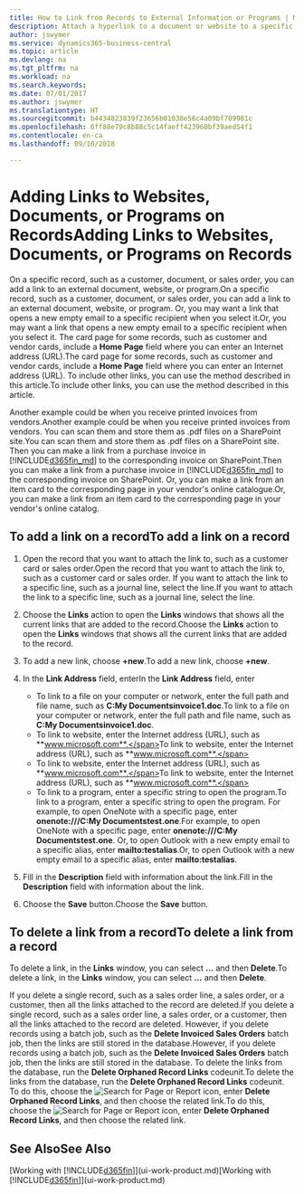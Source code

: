 ```yaml
---
title: How to Link from Records to External Information or Programs | Microsoft Docs
description: Attach a hyperlink to a document or website to a specific record, such as a customer or document.
author: jswymer
ms.service: dynamics365-business-central
ms.topic: article
ms.devlang: na
ms.tgt_pltfrm: na
ms.workload: na
ms.search.keywords: 
ms.date: 07/01/2017
ms.author: jswymer
ms.translationtype: HT
ms.sourcegitcommit: b4434823839f23656b01038e56c4a09bf709981c
ms.openlocfilehash: 6ff88e79c8b88c5c14faeff423960bf39aed54f1
ms.contentlocale: en-ca
ms.lasthandoff: 09/10/2018

---
```

# <a name="adding-links-to-websites-documents-or-programs-on-records"></a><span data-ttu-id="7e345-103">Adding Links to Websites, Documents, or Programs on Records</span><span class="sxs-lookup"><span data-stu-id="7e345-103">Adding Links to Websites, Documents, or Programs on Records</span></span>
<span data-ttu-id="7e345-104">On a specific record, such as a customer, document, or sales order, you can add a link to an external document, website, or program.</span><span class="sxs-lookup"><span data-stu-id="7e345-104">On a specific record, such as a customer, document, or sales order, you can add a link to an external document, website, or program.</span></span> <span data-ttu-id="7e345-105">Or, you may want a link that opens a new empty email to a specific recipient when you select it.</span><span class="sxs-lookup"><span data-stu-id="7e345-105">Or, you may want a link that opens a new empty email to a specific recipient when you select it.</span></span> <span data-ttu-id="7e345-106">The card page for some records, such as customer and vendor cards, include a **Home Page** field where you can enter an Internet address (URL).</span><span class="sxs-lookup"><span data-stu-id="7e345-106">The card page for some records, such as customer and vendor cards, include a **Home Page** field where you can enter an Internet address (URL).</span></span> <span data-ttu-id="7e345-107">To include other links, you can use the method described in this article.</span><span class="sxs-lookup"><span data-stu-id="7e345-107">To include other links, you can use the method described in this article.</span></span>

<span data-ttu-id="7e345-108">Another example could be when you receive printed invoices from vendors.</span><span class="sxs-lookup"><span data-stu-id="7e345-108">Another example could be when you receive printed invoices from vendors.</span></span> <span data-ttu-id="7e345-109">You can scan them and store them as .pdf files on a SharePoint site.</span><span class="sxs-lookup"><span data-stu-id="7e345-109">You can scan them and store them as .pdf files on a SharePoint site.</span></span> <span data-ttu-id="7e345-110">Then you can make a link from a purchase invoice in [!INCLUDE[d365fin_md](includes/d365fin_md.md)] to the corresponding invoice on  SharePoint.</span><span class="sxs-lookup"><span data-stu-id="7e345-110">Then you can make a link from a purchase invoice in [!INCLUDE[d365fin_md](includes/d365fin_md.md)] to the corresponding invoice on  SharePoint.</span></span> <span data-ttu-id="7e345-111">Or, you can make a link from an item card to the corresponding page in your vendor's online catalogue.</span><span class="sxs-lookup"><span data-stu-id="7e345-111">Or, you can make a link from an item card to the corresponding page in your vendor's online catalog.</span></span>

## <a name="to-add-a-link-on-a-record"></a><span data-ttu-id="7e345-112">To add a link on a record</span><span class="sxs-lookup"><span data-stu-id="7e345-112">To add a link on a record</span></span>   

1.  <span data-ttu-id="7e345-113">Open the record that you want to attach the link to, such as a customer card or sales order.</span><span class="sxs-lookup"><span data-stu-id="7e345-113">Open the record that you want to attach the link to, such as a customer card or sales order.</span></span> <span data-ttu-id="7e345-114">If you want to attach the link to a specific line, such as a journal line, select the line.</span><span class="sxs-lookup"><span data-stu-id="7e345-114">If you want to attach the link to a specific line, such as a journal line, select the line.</span></span>  

2.  <span data-ttu-id="7e345-115">Choose the **Links** action to open the **Links** windows that shows all the current links that are added to the record.</span><span class="sxs-lookup"><span data-stu-id="7e345-115">Choose the **Links** action to open the **Links** windows that shows all the current links that are added to the record.</span></span>

3. <span data-ttu-id="7e345-116">To add a new link, choose **+new**.</span><span class="sxs-lookup"><span data-stu-id="7e345-116">To add a new link, choose **+new**.</span></span>

4.  <span data-ttu-id="7e345-117">In the **Link Address** field, enter</span><span class="sxs-lookup"><span data-stu-id="7e345-117">In the **Link Address** field, enter</span></span>

    -   <span data-ttu-id="7e345-118">To link to a file on your computer or network, enter the full path and file name, such as  **C:My Documentsinvoice1.doc**.</span><span class="sxs-lookup"><span data-stu-id="7e345-118">To link to a file on your computer or network, enter the full path and file name, such as  **C:My Documentsinvoice1.doc**.</span></span>
    -   <span data-ttu-id="7e345-119">To link to website, enter the Internet address (URL), such as **www.microsoft.com**.</span><span class="sxs-lookup"><span data-stu-id="7e345-119">To link to website, enter the Internet address (URL), such as **www.microsoft.com**.</span></span>
    -   <span data-ttu-id="7e345-120">To link to website, enter the Internet address (URL), such as **www.microsoft.com**.</span><span class="sxs-lookup"><span data-stu-id="7e345-120">To link to website, enter the Internet address (URL), such as **www.microsoft.com**.</span></span>
    -   <span data-ttu-id="7e345-121">To link to a program, enter a specific string to open the program.</span><span class="sxs-lookup"><span data-stu-id="7e345-121">To link to a program, enter a specific string to open the program.</span></span> <span data-ttu-id="7e345-122">For example, to open OneNote with a specific page, enter **onenote:///C:My Documentstest.one**.</span><span class="sxs-lookup"><span data-stu-id="7e345-122">For example, to open OneNote with a specific page, enter **onenote:///C:My Documentstest.one**.</span></span> <span data-ttu-id="7e345-123">Or, to open Outlook with a new empty email to a specific alias, enter **mailto:testalias**.</span><span class="sxs-lookup"><span data-stu-id="7e345-123">Or, to open Outlook with a new empty email to a specific alias, enter **mailto:testalias**.</span></span>  

5.  <span data-ttu-id="7e345-124">Fill in the **Description** field with information about the link.</span><span class="sxs-lookup"><span data-stu-id="7e345-124">Fill in the **Description** field with information about the link.</span></span>  

6.  <span data-ttu-id="7e345-125">Choose the **Save** button.</span><span class="sxs-lookup"><span data-stu-id="7e345-125">Choose the **Save** button.</span></span>  

## <a name="to-delete-a-link-from-a-record"></a><span data-ttu-id="7e345-126">To delete a link from a record</span><span class="sxs-lookup"><span data-stu-id="7e345-126">To delete a link from a record</span></span>  

<span data-ttu-id="7e345-127">To delete a link, in the **Links** window, you can select **...** and then **Delete**.</span><span class="sxs-lookup"><span data-stu-id="7e345-127">To delete a link, in the **Links** window, you can select **...** and then **Delete**.</span></span>

<span data-ttu-id="7e345-128">If you delete a single record, such as a sales order line, a sales order, or a customer, then all the links attached to the record are deleted.</span><span class="sxs-lookup"><span data-stu-id="7e345-128">If you delete a single record, such as a sales order line, a sales order, or a customer, then all the links attached to the record are deleted.</span></span> <span data-ttu-id="7e345-129">However, if you delete records using a batch job, such as the **Delete Invoiced Sales Orders** batch job, then the links are still stored in the database.</span><span class="sxs-lookup"><span data-stu-id="7e345-129">However, if you delete records using a batch job, such as the **Delete Invoiced Sales Orders** batch job, then the links are still stored in the database.</span></span> <span data-ttu-id="7e345-130">To delete the links from the database, run the **Delete Orphaned Record Links** codeunit.</span><span class="sxs-lookup"><span data-stu-id="7e345-130">To delete the links from the database, run the **Delete Orphaned Record Links** codeunit.</span></span> <span data-ttu-id="7e345-131">To do this, choose the ![Search for Page or Report](media/ui-search/search_small.png "Search for Page or Report icon") icon, enter **Delete Orphaned Record Links**, and then choose the related link.</span><span class="sxs-lookup"><span data-stu-id="7e345-131">To do this, choose the ![Search for Page or Report](media/ui-search/search_small.png "Search for Page or Report icon") icon, enter **Delete Orphaned Record Links**, and then choose the related link.</span></span>   

<!-- ### To run delete orphaned record links  

1.  Choose the ![Search for Page or Report](media/ui-search/search_small.png "Search for Page or Report icon") icon, enter **Data Deletion**, and then choose the related link.  

2.  In the **Data Deletion** window, choose **Tasks**, and then choose **Delete Orphaned Record Links**.  -->

## <a name="see-also"></a><span data-ttu-id="7e345-132">See Also</span><span class="sxs-lookup"><span data-stu-id="7e345-132">See Also</span></span>  
<span data-ttu-id="7e345-133">[Working with [!INCLUDE[d365fin](includes/d365fin_md.md)]](ui-work-product.md)</span><span class="sxs-lookup"><span data-stu-id="7e345-133">[Working with [!INCLUDE[d365fin](includes/d365fin_md.md)]](ui-work-product.md)</span></span>  

